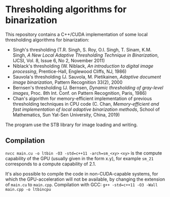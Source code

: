 # Thresholding algorithms for binarization

This repository contains a C++/CUDA implementation of some local thresholding algorithms for binarization:
- Singh's thresholding (T.R. Singh, S. Roy, O.I. Singh, T. Sinam, K.M. Singh, *A New Local Adaptive Thresholding Technique in Binarization*, IJCSI, Vol. 8, Issue 6, No 2, November 2011)
- Niblack's thresholding (W. Niblack, *An introduction to digital image processing*, Prentice-Hall, Englewood Cliffs, NJ, 1986)
- Sauvola's thresholding (J. Sauvola, M. Pietikainen, *Adaptive document image binarization*, Pattern Recognition 33(2), 2000
- Bernsen's thresholding (J. Bernsen, *Dynamic thresholding of gray-level images*, Proc. 8th Int. Conf. on Pattern Recognition, Paris, 1986)
- Chan's algorithm for memory-efficient implementation of previous thresholding techniques in CPU code (C. Chan, *Memory-efficient and fast implementation of local adaptive binarization methods*, School of Mathematics, Sun Yat-Sen University, China, 2019)

The program use the STB library for image loading and writing.

## Compilation

  `nvcc main.cu -o ltbin -O3 -std=c++11 -arch=sm_<xy>`
`<xy>` is the compute capability of the GPU (usually given in the form x.y),
for example `sm_21` corresponds to a compute capability of 2.1.

It's also possible to compile the code in non-CUDA-capable systems, for which the GPU-acceleration will not be available, by changing the extension of `main.cu` to `main.cpp`. Compilation with GCC:
  `g++ -std=c++11 -O3 -Wall main.cpp -o ltbincpu`